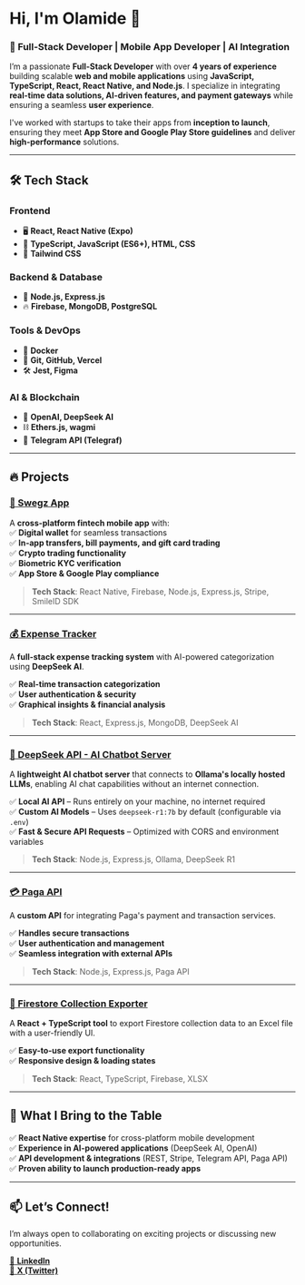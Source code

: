 # Hi, I'm Olamide 👋  

### 🚀 Full-Stack Developer | Mobile App Developer | AI Integration  

I’m a passionate **Full-Stack Developer** with over **4 years of experience** building scalable **web and mobile applications** using **JavaScript, TypeScript, React, React Native, and Node.js**. I specialize in integrating **real-time data solutions, AI-driven features, and payment gateways** while ensuring a seamless **user experience**.  

I've worked with startups to take their apps from **inception to launch**, ensuring they meet **App Store and Google Play Store guidelines** and deliver **high-performance** solutions.  

---

## 🛠️ Tech Stack  

### **Frontend**  
- 🖥️ **React, React Native (Expo)**  
- 📜 **TypeScript, JavaScript (ES6+), HTML, CSS**  
- 🎨 **Tailwind CSS**  

### **Backend & Database**  
- 🚀 **Node.js, Express.js**  
- 🔥 **Firebase, MongoDB, PostgreSQL**  

### **Tools & DevOps**  
- 🐳 **Docker**  
- 🔗 **Git, GitHub, Vercel**  
- 🛠️ **Jest, Figma**  

### **AI & Blockchain**  
- 🤖 **OpenAI, DeepSeek AI**  
- ⛓️ **Ethers.js, wagmi**  
- 📡 **Telegram API (Telegraf)**  

---

## 🔥 Projects  

### [🔹 Swegz App](https://apps.apple.com/ng/app/swegzapp/id6736983550)  
A **cross-platform fintech mobile app** with:  
✅ **Digital wallet** for seamless transactions  
✅ **In-app transfers, bill payments, and gift card trading**  
✅ **Crypto trading functionality**  
✅ **Biometric KYC verification**  
✅ **App Store & Google Play compliance**  

> **Tech Stack**: React Native, Firebase, Node.js, Express.js, Stripe, SmileID SDK  

---  

### [💰 Expense Tracker](https://github.com/akinmiday/expense-tracker)  
A **full-stack expense tracking system** with AI-powered categorization using **DeepSeek AI**.  

✅ **Real-time transaction categorization**  
✅ **User authentication & security**  
✅ **Graphical insights & financial analysis**  

> **Tech Stack**: React, Express.js, MongoDB, DeepSeek AI  

---  

### [🤖 DeepSeek API - AI Chatbot Server](https://github.com/akinmiday/deepseek-api)  
A **lightweight AI chatbot server** that connects to **Ollama's locally hosted LLMs**, enabling AI chat capabilities without an internet connection.  

✅ **Local AI API** – Runs entirely on your machine, no internet required  
✅ **Custom AI Models** – Uses `deepseek-r1:7b` by default (configurable via `.env`)  
✅ **Fast & Secure API Requests** – Optimized with CORS and environment variables  

> **Tech Stack**: Node.js, Express.js, Ollama, DeepSeek R1  

---

### [💳 Paga API](https://github.com/akinmiday/pagaApi)  
A **custom API** for integrating Paga's payment and transaction services.  

✅ **Handles secure transactions**  
✅ **User authentication and management**  
✅ **Seamless integration with external APIs**  

> **Tech Stack**: Node.js, Express.js, Paga API  

---

### [📂 Firestore Collection Exporter](https://github.com/akinmiday/firebase-database-exporter)  
A **React + TypeScript tool** to export Firestore collection data to an Excel file with a user-friendly UI.  

✅ **Easy-to-use export functionality**  
✅ **Responsive design & loading states**  

> **Tech Stack**: React, TypeScript, Firebase, XLSX  

---  


## 🚀 What I Bring to the Table  
✅ **React Native expertise** for cross-platform mobile development  
✅ **Experience in AI-powered applications** (DeepSeek AI, OpenAI)  
✅ **API development & integrations** (REST, Stripe, Telegram API, Paga API)  
✅ **Proven ability to launch production-ready apps**  

---

## 📫 Let’s Connect!  
I’m always open to collaborating on exciting projects or discussing new opportunities.  
 
[🔗 **LinkedIn**](https://linkedin.com/in/olamide-akinola-53946a1a1)  
[🔗 **X (Twitter)**](https://x.com/akinmiday)  

